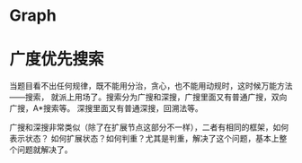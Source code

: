 # Graph
# 广度优先搜索

当题目看不出任何规律，既不能用分治，贪心，也不能用动规时，这时候万能方法——搜索，
就派上用场了。搜索分为广搜和深搜，广搜里面又有普通广搜，双向广搜，A*搜索等。
深搜里面又有普通深搜，回溯法等。

广搜和深搜非常类似（除了在扩展节点这部分不一样），二者有相同的框架，如何表示状态？
如何扩展状态？如何判重？尤其是判重，解决了这个问题，基本上整个问题就解决了。